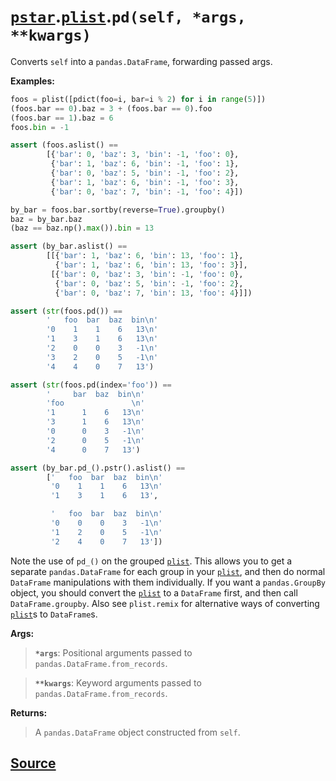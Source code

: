 # [`pstar`](./pstar.md).[`plist`](./pstar_plist.md).`pd(self, *args, **kwargs)`

Converts `self` into a `pandas.DataFrame`, forwarding passed args.

**Examples:**
```python
foos = plist([pdict(foo=i, bar=i % 2) for i in range(5)])
(foos.bar == 0).baz = 3 + (foos.bar == 0).foo
(foos.bar == 1).baz = 6
foos.bin = -1

assert (foos.aslist() ==
        [{'bar': 0, 'baz': 3, 'bin': -1, 'foo': 0},
         {'bar': 1, 'baz': 6, 'bin': -1, 'foo': 1},
         {'bar': 0, 'baz': 5, 'bin': -1, 'foo': 2},
         {'bar': 1, 'baz': 6, 'bin': -1, 'foo': 3},
         {'bar': 0, 'baz': 7, 'bin': -1, 'foo': 4}])

by_bar = foos.bar.sortby(reverse=True).groupby()
baz = by_bar.baz
(baz == baz.np().max()).bin = 13

assert (by_bar.aslist() ==
        [[{'bar': 1, 'baz': 6, 'bin': 13, 'foo': 1},
          {'bar': 1, 'baz': 6, 'bin': 13, 'foo': 3}],
         [{'bar': 0, 'baz': 3, 'bin': -1, 'foo': 0},
          {'bar': 0, 'baz': 5, 'bin': -1, 'foo': 2},
          {'bar': 0, 'baz': 7, 'bin': 13, 'foo': 4}]])

assert (str(foos.pd()) ==
        '   foo  bar  baz  bin\n'
        '0    1    1    6   13\n'
        '1    3    1    6   13\n'
        '2    0    0    3   -1\n'
        '3    2    0    5   -1\n'
        '4    4    0    7   13')

assert (str(foos.pd(index='foo')) ==
        '     bar  baz  bin\n'
        'foo               \n'
        '1      1    6   13\n'
        '3      1    6   13\n'
        '0      0    3   -1\n'
        '2      0    5   -1\n'
        '4      0    7   13')

assert (by_bar.pd_().pstr().aslist() ==
        ['   foo  bar  baz  bin\n'
         '0    1    1    6   13\n'
         '1    3    1    6   13',

         '   foo  bar  baz  bin\n'
         '0    0    0    3   -1\n'
         '1    2    0    5   -1\n'
         '2    4    0    7   13'])
```
Note the use of `pd_()` on the grouped [`plist`](./pstar_plist.md). This allows you to get a separate `pandas.DataFrame` for
each group in your [`plist`](./pstar_plist.md), and then do normal `DataFrame` manipulations with them individually.
If you want a `pandas.GroupBy` object, you should convert the [`plist`](./pstar_plist.md) to a `DataFrame` first, and then
call `DataFrame.groupby`. Also see `plist.remix` for alternative ways of converting [`plist`](./pstar_plist.md)s to
`DataFrame`s.

**Args:**

>    **`*args`**: Positional arguments passed to `pandas.DataFrame.from_records`.

>    **`**kwargs`**: Keyword arguments passed to `pandas.DataFrame.from_records`.

**Returns:**

>    A `pandas.DataFrame` object constructed from `self`.



## [Source](../pstar/pstar.py#L3632-L3701)